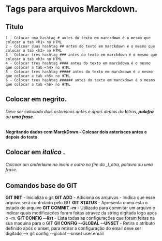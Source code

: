 
# Tags para arquivos Marckdown.
## Titulo 
    1 - Colocar uma hashtag # antes do texto em marckdown é o mesmo que colocar a tab <h1> no HTML
    2 - Colcoar duas hashtag ## antes do texto em marckdown é o mesmo que colocar a tab <h2> no HTML
    3 - Colocar tres hashtag ### antes do texto em marckdown é o mesmo que colocar a tab <h3> no HTML
    4 - Colocar tres hashtag #### antes do texto em marckdown é o mesmo que colocar a tab <h4> no HTML
    5 - Colocar tres hashtag ##### antes do texto em marckdown é o mesmo que colocar a tab <h5> no HTML
    6 - Colocar tres hashtag ###### antes do texto em marckdown é o mesmo que colocar a tab <h6> no HTML

## Colocar em **negrito**.
###### Deve ser colocado dois asteriscos antes e dpois depois da **l**etras, **palafra** ou **uma frase**. 
**Negritando dados com MarckDown - Colcoar dois asteriscos antes e depois do testo**

## Colocar em   _italico_ .
###### Colcoar um anderlaine no inicio e outro no fim da _l_etra, _palavra_ ou _uma frase_.

## Comandos base do GIT
**GIT INIT** - Inicializa o git
**GIT ADD** - Adiciona os arquivos - Inidica que esse arquivo será controlado pelo GIT
**GIT STATUS** - Apresenta como esta o estado do arquivo
**GIT COMMIT -m** - Utilizado para commitar um arquivo e indicar quais modificações foram feitas atravez da 
    string digitada logo apos o -m.
**GIT CONFIG --list** - Lista todas as configurações que foram feitas na sua maquina para o GIT
**GII CONFIG --GLOBAL --UNSET** - Retira o atributo definido após o unset, para retirar a configuração do email deve ser digitado --> git config --global --unset user.email
